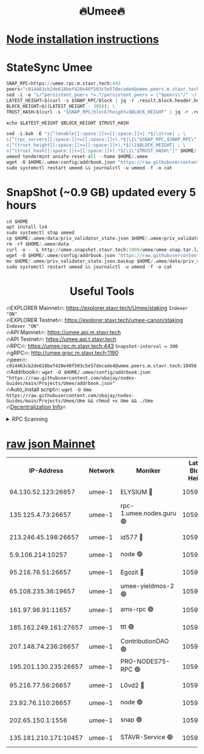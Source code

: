 <h1 align="center"> 🔥Umee🔥</h1>


[Node installation instructions](https://github.com/obajay/nodes-Guides/tree/main/Projects/Umee)
=
# StateSync Umee
```python
SNAP_RPC=https://umee.rpc.m.stavr.tech:443
peers="c014463cb2de618bef420e40f503c5e57decade4@umee.peers.m.stavr.tech:10456"
sed -i -e "s/^persistent_peers *=.*/persistent_peers = \"$peers\"/" ~/.umee/config/config.toml
LATEST_HEIGHT=$(curl -s $SNAP_RPC/block | jq -r .result.block.header.height); \
BLOCK_HEIGHT=$((LATEST_HEIGHT - 300)); \
TRUST_HASH=$(curl -s "$SNAP_RPC/block?height=$BLOCK_HEIGHT" | jq -r .result.block_id.hash)

echo $LATEST_HEIGHT $BLOCK_HEIGHT $TRUST_HASH

sed -i.bak -E "s|^(enable[[:space:]]+=[[:space:]]+).*$|\1true| ; \
s|^(rpc_servers[[:space:]]+=[[:space:]]+).*$|\1\"$SNAP_RPC,$SNAP_RPC\"| ; \
s|^(trust_height[[:space:]]+=[[:space:]]+).*$|\1$BLOCK_HEIGHT| ; \
s|^(trust_hash[[:space:]]+=[[:space:]]+).*$|\1\"$TRUST_HASH\"|" $HOME/.umee/config/config.toml
umeed tendermint unsafe-reset-all --home $HOME/.umee
wget -O $HOME/.umee/config/addrbook.json "https://raw.githubusercontent.com/obajay/nodes-Guides/main/Projects/Umee/addrbook.json"
sudo systemctl restart umeed && journalctl -u umeed -f -o cat
```
# SnapShot (~0.9 GB) updated every 5 hours
```python
cd $HOME
apt install lz4
sudo systemctl stop umeed
cp $HOME/.umee/data/priv_validator_state.json $HOME/.umee/priv_validator_state.json.backup
rm -rf $HOME/.umee/data
curl -o - -L http://umee.snapshot.stavr.tech:1000/umee/umee-snap.tar.lz4 | lz4 -c -d - | tar -x -C $HOME/.umee --strip-components 2
wget -O $HOME/.umee/config/addrbook.json "https://raw.githubusercontent.com/obajay/nodes-Guides/main/Projects/Umee/addrbook.json"
mv $HOME/.umee/priv_validator_state.json.backup $HOME/.umee/data/priv_validator_state.json
sudo systemctl restart umeed && journalctl -u umeed -f -o cat
```
 <h1 align="center"> Useful Tools</h1>

🔥EXPLORER Mainnet🔥:      https://explorer.stavr.tech/Umee/staking             `Indexer "ON"` \
🔥EXPLORER Testnet🔥:        https://explorer.stavr.tech/umee-canon/staking      `Indexer "ON"` \
🔥API Mainnet🔥:                   https://umee.api.m.stavr.tech \
🔥API Testnet🔥:                     https://umee.api.t.stavr.tech \
🔥RPC🔥:                           https://umee.rpc.m.stavr.tech:443                     `Snapshot-interval = 300` \
🔥gRPC🔥:                              http://umee.grpc.m.stavr.tech:1190 \
🔥peer🔥:                     `c014463cb2de618bef420e40f503c5e57decade4@umee.peers.m.stavr.tech:10456` \
🔥Addrbook🔥:    ```wget -O $HOME/.umee/config/addrbook.json "https://raw.githubusercontent.com/obajay/nodes-Guides/main/Projects/Umee/addrbook.json"``` \
🔥Auto_install script🔥: ```wget -O Ume https://raw.githubusercontent.com/obajay/nodes-Guides/main/Projects/Umee/Ume && chmod +x Ume && ./Ume``` \
🔥[Decentralization Info](https://github.com/obajay/StateSync-snapshots/tree/main/Projects/Umee/Decentralization)🔥

<details>
<summary>RPC Scanning</summary>

<h2 align="center"> We scan nodes in real time every 4 hours. And we provide the final result of RPC endpoints.
We cannot influence the operation of these nodes in any way. </h2>


```python
If Voting Power is higher than 0 --> then the Node is a validator of the network and may be subject to attack and be a potential threat to the chain.
```
```python
We marked such validators with a red symbol
```

</details>

[raw json Mainnet](https://rpc-check.umeem.stavr.tech/umeem/rpc-umeem-result.json)
=



<table><tr><th>IP-Address</th><th>Network</th><th>Moniker</th><th>Latest Block Height</th><th>Earliest Block Height</th><th>Catching Up</th><th>Tx Index</th><th>Voting Power</th><th>Scan Time</th></tr><tr><td>94.130.52.123:26657</td><td>umee-1</td><td>ELYSIUM 🔴</td><td>10592789</td><td>3216011</td><td>False</td><td>on</td><td>23125545</td><td>2024-02-14T17:32:26.954299733UTC</td></tr><tr><td>135.125.4.73:26657</td><td>umee-1</td><td>rpc-1.umee.nodes.guru 🟢</td><td>10592789</td><td>5167386</td><td>False</td><td>on</td><td>0</td><td>2024-02-14T17:32:27.257885923UTC</td></tr><tr><td>213.246.45.198:26657</td><td>umee-1</td><td>id577 🔴</td><td>10592777</td><td>7100001</td><td>False</td><td>on</td><td>35114891</td><td>2024-02-14T17:31:12.948715459UTC</td></tr><tr><td>5.9.106.214:10257</td><td>umee-1</td><td>node 🟢</td><td>10592785</td><td>7942001</td><td>False</td><td>on</td><td>0</td><td>2024-02-14T17:32:03.769943819UTC</td></tr><tr><td>95.216.76.51:26657</td><td>umee-1</td><td>Egozit 🔴</td><td>10592789</td><td>8262001</td><td>False</td><td>off</td><td>38497631</td><td>2024-02-14T17:32:26.626822729UTC</td></tr><tr><td>65.108.235.36:19657</td><td>umee-1</td><td>umee-yieldmos-2 🟢</td><td>10592771</td><td>9575548</td><td>False</td><td>on</td><td>0</td><td>2024-02-14T17:30:39.715126168UTC</td></tr><tr><td>161.97.96.91:11657</td><td>umee-1</td><td>ams-rpc 🟢</td><td>10592793</td><td>10352001</td><td>False</td><td>on</td><td>0</td><td>2024-02-14T17:32:47.937084918UTC</td></tr><tr><td>185.162.249.161:27657</td><td>umee-1</td><td>ttt 🟢</td><td>10592783</td><td>10381617</td><td>False</td><td>on</td><td>0</td><td>2024-02-14T17:31:52.212146275UTC</td></tr><tr><td>207.148.74.236:26657</td><td>umee-1</td><td>ContributionDAO 🟢</td><td>10592791</td><td>10484838</td><td>False</td><td>off</td><td>0</td><td>2024-02-14T17:32:34.442917177UTC</td></tr><tr><td>195.201.130.235:26657</td><td>umee-1</td><td>PRO-NODES75-RPC 🟢</td><td>10592785</td><td>10492785</td><td>False</td><td>on</td><td>0</td><td>2024-02-14T17:32:00.621106610UTC</td></tr><tr><td>95.216.77.56:26657</td><td>umee-1</td><td>L0vd2 🔴</td><td>10592793</td><td>10492793</td><td>False</td><td>off</td><td>38404587</td><td>2024-02-14T17:32:47.556433823UTC</td></tr><tr><td>23.92.76.110:26657</td><td>umee-1</td><td>node 🟢</td><td>10592797</td><td>10526001</td><td>False</td><td>on</td><td>0</td><td>2024-02-14T17:33:13.219355562UTC</td></tr><tr><td>202.65.150.1:1556</td><td>umee-1</td><td>snap 🟢</td><td>10592785</td><td>10589390</td><td>False</td><td>on</td><td>0</td><td>2024-02-14T17:32:01.422504283UTC</td></tr><tr><td>135.181.210.171:10457</td><td>umee-1</td><td>STAVR-Service 🟢</td><td>10592790</td><td>10592001</td><td>False</td><td>on</td><td>0</td><td>2024-02-14T17:32:34.878152506UTC</td></tr></table>
